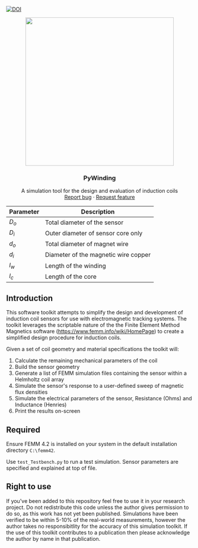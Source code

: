 [![DOI](https://zenodo.org/badge/DOI/10.5281/zenodo.15705727.svg)](https://doi.org/10.5281/zenodo.15705727)

<p align="center">
  <a>
    <img src="https://github.com/WiMag-Tracking/PyWinding/blob/main/docs/img/icon.png?raw=true" width="400">
  </a>

  <h3 align="center">PyWinding</h3>

  <p align="center">
    A simulation tool for the design and evaluation of induction coils
    <br>
    <a href="https://www.github.com/WiMag-Tracking/PyWinding/issues/new?template=bug.md">Report bug</a>
    ·
    <a href="https://www.github.com/WiMag-Tracking/PyWinding/issues/new?template=feature.md&labels=feature">Request feature</a>
  </p>
</p>

| **Parameter** | **Description**                 |
|--------------------|--------------------------------------|
| $D_o$              | Total diameter of the sensor         |
| $D_i$              | Outer diameter of sensor core only   |
| $d_o$              | Total diameter of magnet wire        |
| $d_i$              | Diameter of the magnetic wire copper |
| $l_w$              | Length of the winding                |
| $l_c$              | Length of the core                   |

## Introduction

This software toolkit attempts to simplify the design and development of induction coil sensors for use with electromagnetic tracking systems. The toolkit leverages the scriptable nature of the the Finite Element Method Magnetics software (https://www.femm.info/wiki/HomePage) to create a simplified design procedure for induction coils.

Given a set of coil geometry and material specifications the toolkit will:
1. Calculate the remaining mechanical parameters of the coil
2. Build the sensor geometry
3. Generate a list of FEMM simulation files containing the sensor within a Helmholtz coil array
4. Simulate the sensor's response to a user-defined sweep of magnetic flux densities
5. Simulate the electrical parameters of the sensor, Resistance (Ohms) and Inductance (Henries)
6. Print the results on-screen


## Required
Ensure FEMM 4.2 is installed on your system in the default installation directory `C:\femm42`.

Use `test_Testbench.py` to run a test simulation.
Sensor parameters are specified and explained at top of file.

## Right to use
If you've been added to this repository feel free to use it in your research project. Do not redistribute this code unless the author gives permission to do so, as this work has not yet been published.
Simulations have been verified to be within 5-10% of the real-world measurements, however the author takes no responsibitlity for the accuracy of this simulation toolkit.
If the use of this toolkit contributes to a publication then please acknowledge the author by name in that publication.
